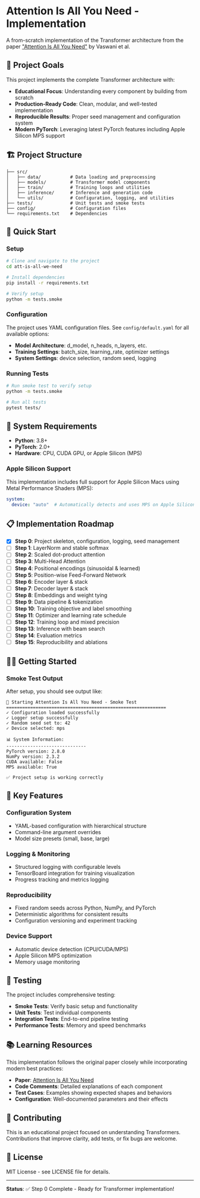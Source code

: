 # Attention Is All You Need - Implementation

A from-scratch implementation of the Transformer architecture from the paper ["Attention Is All You Need"](https://arxiv.org/abs/1706.03762) by Vaswani et al.

## 🎯 Project Goals

This project implements the complete Transformer architecture with:
- **Educational Focus**: Understanding every component by building from scratch
- **Production-Ready Code**: Clean, modular, and well-tested implementation
- **Reproducible Results**: Proper seed management and configuration system
- **Modern PyTorch**: Leveraging latest PyTorch features including Apple Silicon MPS support

## 🏗️ Project Structure

```
├── src/
│   ├── data/           # Data loading and preprocessing
│   ├── models/         # Transformer model components
│   ├── train/          # Training loops and utilities
│   ├── inference/      # Inference and generation code
│   └── utils/          # Configuration, logging, and utilities
├── tests/              # Unit tests and smoke tests
├── config/             # Configuration files
└── requirements.txt    # Dependencies
```

## 🚀 Quick Start

### Setup

```bash
# Clone and navigate to the project
cd att-is-all-we-need

# Install dependencies
pip install -r requirements.txt

# Verify setup
python -m tests.smoke
```

### Configuration

The project uses YAML configuration files. See `config/default.yaml` for all available options:

- **Model Architecture**: d_model, n_heads, n_layers, etc.
- **Training Settings**: batch_size, learning_rate, optimizer settings
- **System Settings**: device selection, random seed, logging

### Running Tests

```bash
# Run smoke test to verify setup
python -m tests.smoke

# Run all tests
pytest tests/
```

## 🔧 System Requirements

- **Python**: 3.8+
- **PyTorch**: 2.0+
- **Hardware**: CPU, CUDA GPU, or Apple Silicon (MPS)

### Apple Silicon Support

This implementation includes full support for Apple Silicon Macs using Metal Performance Shaders (MPS):

```yaml
system:
  device: "auto"  # Automatically detects and uses MPS on Apple Silicon
```

## 📋 Implementation Roadmap

- [x] **Step 0**: Project skeleton, configuration, logging, seed management
- [ ] **Step 1**: LayerNorm and stable softmax
- [ ] **Step 2**: Scaled dot-product attention
- [ ] **Step 3**: Multi-Head Attention
- [ ] **Step 4**: Positional encodings (sinusoidal & learned)
- [ ] **Step 5**: Position-wise Feed-Forward Network
- [ ] **Step 6**: Encoder layer & stack
- [ ] **Step 7**: Decoder layer & stack
- [ ] **Step 8**: Embeddings and weight tying
- [ ] **Step 9**: Data pipeline & tokenization
- [ ] **Step 10**: Training objective and label smoothing
- [ ] **Step 11**: Optimizer and learning rate schedule
- [ ] **Step 12**: Training loop and mixed precision
- [ ] **Step 13**: Inference with beam search
- [ ] **Step 14**: Evaluation metrics
- [ ] **Step 15**: Reproducibility and ablations

## 🏃‍♂️ Getting Started

### Smoke Test Output

After setup, you should see output like:

```
🚀 Starting Attention Is All You Need - Smoke Test
============================================================
✓ Configuration loaded successfully
✓ Logger setup successfully
✓ Random seed set to: 42
✓ Device selected: mps

📊 System Information:
------------------------------
PyTorch version: 2.8.0
NumPy version: 2.3.2
CUDA available: False
MPS available: True

✅ Project setup is working correctly
```

## 📖 Key Features

### Configuration System
- YAML-based configuration with hierarchical structure
- Command-line argument overrides
- Model size presets (small, base, large)

### Logging & Monitoring
- Structured logging with configurable levels
- TensorBoard integration for training visualization
- Progress tracking and metrics logging

### Reproducibility
- Fixed random seeds across Python, NumPy, and PyTorch
- Deterministic algorithms for consistent results
- Configuration versioning and experiment tracking

### Device Support
- Automatic device detection (CPU/CUDA/MPS)
- Apple Silicon MPS optimization
- Memory usage monitoring

## 🔬 Testing

The project includes comprehensive testing:

- **Smoke Tests**: Verify basic setup and functionality
- **Unit Tests**: Test individual components
- **Integration Tests**: End-to-end pipeline testing
- **Performance Tests**: Memory and speed benchmarks

## 📚 Learning Resources

This implementation follows the original paper closely while incorporating modern best practices:

- **Paper**: [Attention Is All You Need](https://arxiv.org/abs/1706.03762)
- **Code Comments**: Detailed explanations of each component
- **Test Cases**: Examples showing expected shapes and behaviors
- **Configuration**: Well-documented parameters and their effects

## 🤝 Contributing

This is an educational project focused on understanding Transformers. Contributions that improve clarity, add tests, or fix bugs are welcome.

## 📄 License

MIT License - see LICENSE file for details.

---

**Status**: ✅ Step 0 Complete - Ready for Transformer implementation!